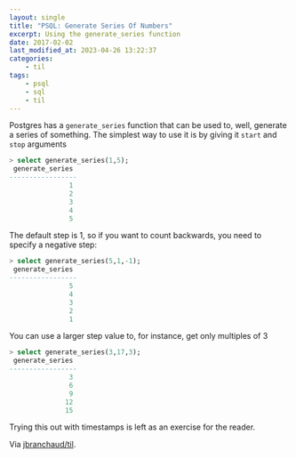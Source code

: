 ```yaml
---
layout: single
title: "PSQL: Generate Series Of Numbers"
excerpt: Using the generate_series function
date: 2017-02-02
last_modified_at: 2023-04-26 13:22:37
categories:
    - til
tags:
    - psql
    - sql
    - til
---
```


Postgres has a `generate_series` function that can be used to, well,
generate a series of something. The simplest way to use it is by giving it
`start` and `stop` arguments

```sql
> select generate_series(1,5);
 generate_series
-----------------
               1
               2
               3
               4
               5
```

The default step is 1, so if you want to count backwards, you need to
specify a negative step:

```sql
> select generate_series(5,1,-1);
 generate_series
-----------------
               5
               4
               3
               2
               1
```

You can use a larger step value to, for instance, get only multiples of 3

```sql
> select generate_series(3,17,3);
 generate_series
-----------------
               3
               6
               9
              12
              15
```

Trying this out with timestamps is left as an exercise for the reader.

Via [jbranchaud/til](https://github.com/jbranchaud/til).
